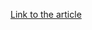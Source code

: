 [Link to the article](https://unit42.paloaltonetworks.com/unit42-introducing-the-adversary-playbook-first-up-oilrig/)
